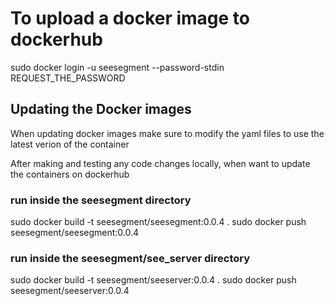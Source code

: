 # To upload a docker image to dockerhub
sudo docker login -u seesegment --password-stdin REQUEST_THE_PASSWORD

## Updating the Docker images
When updating docker images make sure to modify the yaml files to use the latest verion of the container

After making and testing any code changes locally, when want to update the containers on dockerhub

### run inside the seesegment directory
sudo docker build -t seesegment/seesegment:0.0.4 .
sudo docker push seesegment/seesegment:0.0.4

### run inside the seesegment/see_server directory
sudo docker build -t seesegment/seeserver:0.0.4 .
sudo docker push seesegment/seeserver:0.0.4
